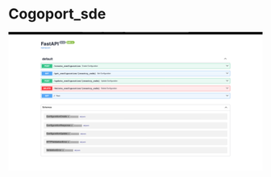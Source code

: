# Cogoport_sde
![Example Image](https://github.com/Miss-Monika/Cogoport_sde/blob/main/cogoport_sde_assignment.png)
